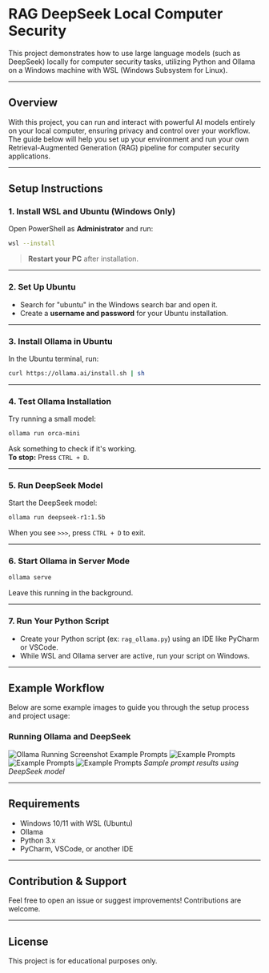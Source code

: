 # RAG DeepSeek Local Computer Security

This project demonstrates how to use large language models (such as DeepSeek) locally for computer security tasks, utilizing Python and Ollama on a Windows machine with WSL (Windows Subsystem for Linux).

---

## Overview

With this project, you can run and interact with powerful AI models entirely on your local computer, ensuring privacy and control over your workflow. The guide below will help you set up your environment and run your own Retrieval-Augmented Generation (RAG) pipeline for computer security applications.

---

## Setup Instructions

### 1. Install WSL and Ubuntu (Windows Only)

Open PowerShell as **Administrator** and run:
```sh
wsl --install
```
> **Restart your PC** after installation.

---

### 2. Set Up Ubuntu

- Search for "ubuntu" in the Windows search bar and open it.
- Create a **username and password** for your Ubuntu installation.

---

### 3. Install Ollama in Ubuntu

In the Ubuntu terminal, run:
```sh
curl https://ollama.ai/install.sh | sh
```

---

### 4. Test Ollama Installation

Try running a small model:
```sh
ollama run orca-mini
```
Ask something to check if it's working.  
**To stop:** Press `CTRL + D`.

---

### 5. Run DeepSeek Model

Start the DeepSeek model:
```sh
ollama run deepseek-r1:1.5b
```
When you see `>>>`, press `CTRL + D` to exit.

---

### 6. Start Ollama in Server Mode

```sh
ollama serve
```
Leave this running in the background.

---

### 7. Run Your Python Script

- Create your Python script (ex: `rag_ollama.py`) using an IDE like PyCharm or VSCode.
- While WSL and Ollama server are active, run your script on Windows.

---

## Example Workflow

Below are some example images to guide you through the setup process and project usage:


### Running Ollama and DeepSeek

![Ollama Running Screenshot](https://i.imgur.com/U2Ndrpa.png)
Example Prompts
![Example Prompts](https://i.imgur.com/mfFmdUE.png)
![Example Prompts](https://i.imgur.com/RLqDKtK.png)
![Example Prompts](https://i.imgur.com/wBfjvnc.png)
*Sample prompt results using DeepSeek model*


---

## Requirements

- Windows 10/11 with WSL (Ubuntu)
- Ollama
- Python 3.x
- PyCharm, VSCode, or another IDE

---

## Contribution & Support

Feel free to open an issue or suggest improvements! Contributions are welcome.

---

## License

This project is for educational purposes only.
